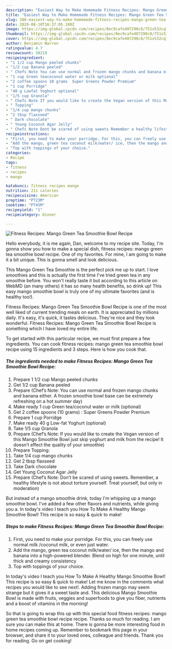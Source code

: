```yaml
---
description: "Easiest Way to Make Homemade Fitness Recipes: Mango Green Tea Smoothie Bowl Recipe"
title: "Easiest Way to Make Homemade Fitness Recipes: Mango Green Tea Smoothie Bowl Recipe"
slug: 388-easiest-way-to-make-homemade-fitness-recipes-mango-green-tea-smoothie-bowl-recipe
date: 2020-08-10T16:37:05.180Z
image: https://img-global.cpcdn.com/recipes/8ec9cafe407298c8/751x532cq70/fitness-recipes-mango-green-tea-smoothie-bowl-recipe-recipe-main-photo.jpg
thumbnail: https://img-global.cpcdn.com/recipes/8ec9cafe407298c8/751x532cq70/fitness-recipes-mango-green-tea-smoothie-bowl-recipe-recipe-main-photo.jpg
cover: https://img-global.cpcdn.com/recipes/8ec9cafe407298c8/751x532cq70/fitness-recipes-mango-green-tea-smoothie-bowl-recipe-recipe-main-photo.jpg
author: Benjamin Warren
ratingvalue: 4.7
reviewcount: 38219
recipeingredient:
- "1 1/2 cup Mango peeled chunks"
- "1/2 cup Banana peeled"
- " Chefs Note You can use normal and frozen mango chunks and banana either A frozen smoothie bowl base can be extremely refreshing on a hot summer day"
- "1 cup Green teacoconut water or milk optional"
- "2 coffee spoons 10 grams  Super Greens Powder Premium"
- "1 cup Porridge"
- "40 g Lowfat Yoghurt optional"
- "1/5 cup Granola"
- " Chefs Note If you would like to create the Vegan version of this Mango Smoothie Bowl just skip yoghurt and milk from the recipe It doesnt effect the quality of your smoothie"
- " Topping"
- "1/4 cup mango chunks"
- "2 tbsp flaxseed"
- " Dark chocolate"
- " Young Coconut Agar Jelly"
- " Chefs Note Dont be scared of using sweets Remember a healthy lifestyle is not about torture yourself Treat yourself but only in moderation"
recipeinstructions:
- "First, you need to make your porridge. For this, you can freely use normal milk /coconut milk, or even just water."
- "Add the mango, green tea coconut milk/water/ ice, then the mango and banana into a high-powered blender. Blend on high for one minute, until thick and creamy consistency"
- "Top with toppings of your choice."
categories:
- Recipe
tags:
- fitness
- recipes
- mango

katakunci: fitness recipes mango 
nutrition: 211 calories
recipecuisine: American
preptime: "PT23M"
cooktime: "PT45M"
recipeyield: "1"
recipecategory: Dinner

---
```



![Fitness Recipes: Mango Green Tea Smoothie Bowl Recipe](https://img-global.cpcdn.com/recipes/8ec9cafe407298c8/751x532cq70/fitness-recipes-mango-green-tea-smoothie-bowl-recipe-recipe-main-photo.jpg)

Hello everybody, it is me again, Dan, welcome to my recipe site. Today, I'm gonna show you how to make a special dish, fitness recipes: mango green tea smoothie bowl recipe. One of my favorites. For mine, I am going to make it a bit unique. This is gonna smell and look delicious.

This Mango Green Tea Smoothie is the perfect pick me up to start. I love smoothies and this is actually the first time I&#39;ve tried green tea in any smoothie before. You won&#39;t really taste it but according to this article on WebMD (an many others) it has so many health benefits, so drink up! This easy mango smoothie bowl is truly one of my ultimate favorites (and is healthy too!).

Fitness Recipes: Mango Green Tea Smoothie Bowl Recipe is one of the most well liked of current trending meals on earth. It is appreciated by millions daily. It's easy, it's quick, it tastes delicious. They're nice and they look wonderful. Fitness Recipes: Mango Green Tea Smoothie Bowl Recipe is something which I have loved my entire life.


To get started with this particular recipe, we must first prepare a few ingredients. You can cook fitness recipes: mango green tea smoothie bowl recipe using 15 ingredients and 3 steps. Here is how you cook that.

<!--inarticleads1-->

##### The ingredients needed to make Fitness Recipes: Mango Green Tea Smoothie Bowl Recipe:

1. Prepare 1 1/2 cup Mango peeled chunks
1. Get 1/2 cup Banana peeled
1. Prepare  (Chef’s Note: You can use normal and frozen mango chunks and banana either. A frozen smoothie bowl base can be extremely refreshing on a hot summer day)
1. Make ready 1 cup Green tea/coconut water or milk (optional)
1. Get 2 coffee spoons (10 grams) : Super Greens Powder Premium
1. Prepare 1 cup Porridge
1. Make ready 40 g Low-fat Yoghurt (optional)
1. Take 1/5 cup Granola
1. Prepare  (Chef’s Note: If you would like to create the Vegan version of this Mango Smoothie Bowl just skip yoghurt and milk from the recipe! It doesn’t effect the quality of your smoothie)
1. Prepare  Topping:
1. Take 1/4 cup mango chunks
1. Get 2 tbsp flaxseed
1. Take  Dark chocolate
1. Get  Young Coconut Agar Jelly
1. Prepare  (Chef’s Note: Don’t be scared of using sweets. Remember, a healthy lifestyle is not about torture yourself. Treat yourself, but only in moderation)


But instead of a mango smoothie drink, today I&#39;m whipping up a mango smoothie bowl. I&#39;ve added a few other flavors and nutrients, while giving you a. In today&#39;s video I teach you How To Make A Healthy Mango Smoothie Bowl! This recipe is so easy &amp; quick to make! 

<!--inarticleads2-->

##### Steps to make Fitness Recipes: Mango Green Tea Smoothie Bowl Recipe:

1. First, you need to make your porridge. For this, you can freely use normal milk /coconut milk, or even just water.
1. Add the mango, green tea coconut milk/water/ ice, then the mango and banana into a high-powered blender. Blend on high for one minute, until thick and creamy consistency
1. Top with toppings of your choice.


In today&#39;s video I teach you How To Make A Healthy Mango Smoothie Bowl! This recipe is so easy &amp; quick to make! Let me know in the comments what recipes you would like to see next!. Adding frozen mango may seem strange but it gives it a sweet taste and. This delicious Mango Smoothie Bowl is made with fruits, veggies and superfoods to give you fiber, nutrients and a boost of vitamins in the morning! 

So that is going to wrap this up with this special food fitness recipes: mango green tea smoothie bowl recipe recipe. Thanks so much for reading. I am sure you can make this at home. There is gonna be more interesting food in home recipes coming up. Remember to bookmark this page in your browser, and share it to your loved ones, colleague and friends. Thank you for reading. Go on get cooking!
